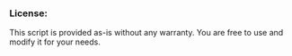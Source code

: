 
### License:

This script is provided as-is without any warranty. You are free to use and modify it for your needs.